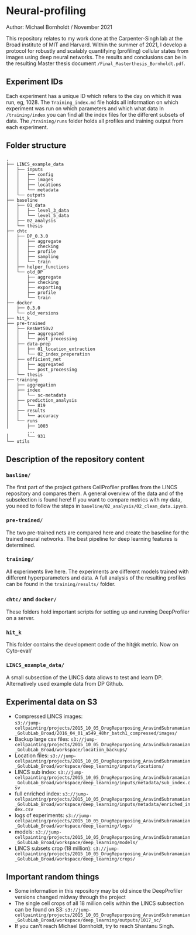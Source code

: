 # Neural-profiling
Author: Michael Bornholdt / November 2021

This repository relates to my work done at the Carpenter-Singh lab at the Broad institute of MIT and Harvard.
Within the summer of 2021, I develop a protocol for robustly and scalably quantifying (profiling) cellular states from images using deep neural networks.
The results and conclusions can be in the resulting Master thesis document `/Final_Masterthesis_Bornholdt.pdf`.

## Experiment IDs
Each experiment has a unique ID which refers to the day on which it was run, eg, 1028.
The `Training_index.md` file holds all information on which experiment was run on which parameters and which what data
In `/training/index` you can find all the index files for the different subsets of data. 
The `/training/runs` folder holds all profiles and training output from each experiment. 

## Folder structure
```commandline
.
├── LINCS_example_data
│   ├── inputs
│   │   ├── config
│   │   ├── images
│   │   ├── locations
│   │   └── metadata
│   └── outputs
├── baseline
│   ├── 01_data
│   │   ├── level_3_data
│   │   └── level_5_data
│   ├── 02_analysis
│   └── thesis
├── chtc
│   ├── DP_0.3.0
│   │   ├── aggregate
│   │   ├── checking
│   │   ├── profile
│   │   ├── sampling
│   │   └── train
│   ├── helper_functions
│   └── old_DP
│       ├── aggregate
│       ├── checking
│       ├── exporting
│       ├── profile
│       └── train
├── docker
│   ├── 0.3.0
│   └── old_versions
├── hit_k
├── pre-trained
│   ├── ResNet50v2
│   │   ├── aggregated
│   │   └── post_processing
│   ├── data-prep
│   │   ├── 01_location_extraction
│   │   └── 02_index_preperation
│   ├── efficient_net
│   │   ├── aggregated
│   │   └── post_processing
│   └── thesis
├── training
│   ├── aggregation
│   ├── index
│   │   └── sc-metadata
│   ├── prediction_analysis
│   │   └── 819
│   ├── results
│   │   └── accuracy
│   └── runs
│       ├── 1003
        ... 
│       └── 931
└── utils
```

## Description of the repository content
### `basline/`
The first part of the project gathers CellProfiler profiles from the LINCS repository and compares them. 
A general overview of the data and of the subselection is found here! 
If you want to compare metrics with my data, you need to follow the steps in `baseline/02_analysis/02_clean_data.ipynb`.

### `pre-trained/`
The two pre-trained nets are compared here and create the baseline for the trained neural networks. 
The best pipeline for deep learning features is determined.

### `training/`
All experiments live here. 
The experiments are different models trained with different hyperparameters and data. 
A full analysis of the resulting profiles can be found in the `training/results/` folder. 

### `chtc/` and `docker/`
These folders hold important scripts for setting up and running DeepProfiler on a server.

### `hit_k`
This folder contains the development code of the hit@k metric. Now on Cyto-eval/ 

### `LINCS_example_data/`
A small subsection of the LINCS data allows to test and learn DP. 
Alternatively used example data from DP Github.


## Experimental data on S3

- Compressed LINCS images:  
`s3://jump-cellpainting/projects/2015_10_05_DrugRepurposing_AravindSubramanian_GolubLab_Broad/2016_04_01_a549_48hr_batch1_compressed/images/` 
- Backup large csv files: `s3://jump-cellpainting/projects/2015_10_05_DrugRepurposing_AravindSubramanian_GolubLab_Broad/workspace/location_backups/`
- Location files: `s3://jump-cellpainting/projects/2015_10_05_DrugRepurposing_AravindSubramanian_GolubLab_Broad/workspace/deep_learning/inputs/locations/`
- LINCS sub index: `s3://jump-cellpainting/projects/2015_10_05_DrugRepurposing_AravindSubramanian_GolubLab_Broad/workspace/deep_learning/inputs/metadata/sub_index.csv`
- full enriched index: `s3://jump-cellpainting/projects/2015_10_05_DrugRepurposing_AravindSubramanian_GolubLab_Broad/workspace/deep_learning/inputs/metadata/enriched_index.csv`
- logs of experiments: `s3://jump-cellpainting/projects/2015_10_05_DrugRepurposing_AravindSubramanian_GolubLab_Broad/workspace/deep_learning/logs/`
- models: `s3://jump-cellpainting/projects/2015_10_05_DrugRepurposing_AravindSubramanian_GolubLab_Broad/workspace/deep_learning/models/`
- LINCS subsets crop (18 million): `s3://jump-cellpainting/projects/2015_10_05_DrugRepurposing_AravindSubramanian_GolubLab_Broad/workspace/deep_learning/crops/`



## Important random things
- Some information in this repository may be old since the DeepProfiler versions changed midway through the project
- The single cell crops of all 18 million cells within the LINCS subsection can be found on S3: `s3://jump-cellpainting/projects/2015_10_05_DrugRepurposing_AravindSubramanian_GolubLab_Broad/workspace/deep_learning/outputs/1017_sc/`
- If you can't reach Michael Bornholdt, try to reach Shantanu Singh. 

